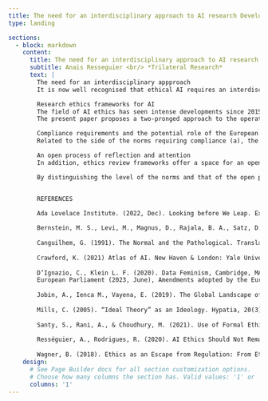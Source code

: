 ```yaml
---
title: The need for an interdisciplinary approach to AI research Developing a research ethics framework for AI
type: landing

sections:
  - block: markdown
    content:
      title: The need for an interdisciplinary approach to AI research Developing a research ethics framework for AI
      subtitle: Anais Resseguier <br/> *Trilateral Research*
      text: |
        The need for an interdisciplinary appproach
        It is now well recognised that ethical AI requires an interdisciplinary approach, i.e., bringing together experts from a wide range of disciplines and sectors, including, in addition to technical developers and researchers, lawyers, social scientists, policy-makers, legislators/regulators, etc. This paper discusses one way to promote such interdisciplinary approach to AI. As such, rather than trade-offs (which suggest the need for parties to give up on something important to them to come to an agreeemnt), it seeks to bring about a space for dialogue to ensure the necessary interediscilinary approach to bring about ethical AI. It stresses the key role of research ethics frameworks for research projects developing and/or using Artificial Intelligence (AI) to do so. The paper highlights that these frameworks need both (a) requirements for compliance with emerging norms and principles to govern this technology and (b) an open process of reflection and attention to research and innovation in this area. 

        Research ethics frameworks for AI
        The field of AI ethics has seen intense developments since 2015 with numerous governmental and international bodies, institutions and companies creating guidelines, frameworks, and sets of principles for AI governance (Jobin et al., 2019). However, these initiatives have also received sharp critiques from experts in the field, including that of being a form of “ethics washing” (Wagner, 2018; Resseguier and Rodrigues, 2020) or of reproducing existing power structures and inequalities (D’Ignazio and Klein, 2020). The proposal in this paper seeks to address these critiques by focusing on review processes as handled by research ethics committees (RECs). As the AI ethics field is currently working toward its operationalisation, research ethics constitute a powerful, but so far underdeveloped framework to make AI ethics more effective at the level of research (Santy et al. 2021). 
        The present paper proposes a two-pronged approach to the operationalisation of AI ethics in research ethics frameworks: (a) compliance with requirements imposed on researchers and (b) an open process of attention and reflection. In the words of the philosopher George Canguilhem, while the former aspect of ethics is about engaging with the norms, the second one attends to the capacity to determine the norms, i.e., the “normative capacity” (Canguilhem, 1991). 

        Compliance requirements and the potential role of the European AI Act
        Related to the side of the norms requiring compliance (a), the paper encourages the imposition of particular requirements within research ethics frameworks embedded in institutions. These norms, principles, or requirements should be accompanied by mechanisms to ensure compliance, such as through the possibility of withdrawing funding if these are not fulfilled (this is for instance the case with the ethics appraisal scheme for research projects funded under the Horizon Europe Funding Program of the European Commission). Requiring compliance with certain criteria allows to put red lines and better orient AI research in a way that avoids potential harms caused by this technology, such as mass surveillance or discrimination. Requirements from the European Union’s AI Act currently under development will assuredly constitute a key reference for research ethics norms. Although, in the current form of the draft (as of June 2023), the obligations of the AI Act do not apply to scientific research, it is most likely that these obligations will nonetheless have a strong impact on AI research considering the need to anticipate placement on the market or to test in real world conditions (European Parliament, 2023). This paper explores key implications of the AI Act for research ethics framework.  

        An open process of reflection and attention
        In addition, ethics review frameworks offer a space for an open process of reflection and attention (b). The focus here is on questioning established norms and ways of doing through an open reflection and a continuously renewed form of attention to both technical advances in the field and social developments and concerns. This corresponds to the level of the “normative capacity”, to use Canguilhem’s terms as defined in the first section, i.e., the capacity to pay attention to the new situation, reflect on it, and challenge existing norms if needed to best adapt to the novelty one faces. Considering the uncertainty AI brings to societies, this constantly renewed attention and reflection is essential. For instance, in-depth critical social science and humanity (SSH) studies are crucial to engage such open reflection and renewed attention (e.g., Crawford, 2021). The submission of a societal impacts statement as part of an ethics submission for AI research projects can serve to embed such reflection within the ethics review process (Bernstein et al., 2021; Ada Lovelace Institute, 2022). 

        By distinguishing the level of the norms and that of the open process of attention and reflection, highlighting their respective values, and the way they relate to each other, this paper contributes to advancing further AI ethics through its operationalisation in research ethics frameworks. By embedding legal requirements as well as insights from SSH, this proposal allows to bring in an interdisciplinary approach to the development of AI. The aim is eventually to make AI ethics more effective but also more thoughtful.


        REFERENCES

        Ada Lovelace Institute. (2022, Dec). Looking before We Leap. Expanding Ethical Review Processes for AI and Data Science Research. Retrieved from https://www.adalovelaceinstitute.org/report/looking-before-we-leap/ 
        
        Bernstein, M. S., Levi, M., Magnus, D., Rajala, B. A., Satz, D., Waeiss, Q. (2021 Dec). Ethics and Society Review: Ethics Reflection as a Precondition to Research Funding. Proceedings of the National Academy of Sciences 118(52).
        
        Canguilhem, G. (1991). The Normal and the Pathological. Translated by Carolyn R. Fawcett. Princeton: Princeton University Press.
        
        Crawford, K. (2021) Atlas of AI. New Haven & London: Yale University Press.
        
        D’Ignazio, C., Klein L. F. (2020). Data Feminism, Cambridge, MA; London, England: MIT Press.
        European Parliament (2023, June), Amendments adopted by the European Parliament on 14 June 2023 on the proposal for a regulation of the European Parliament and of the Council on laying down harmonised rules on artificial intelligence (Artificial Intelligence Act) and amending certain Union legislative acts (COM(2021)0206 – C9-0146/2021 – 2021/0106(COD)) https://www.europarl.europa.eu/doceo/document/TA-9-2023-0236_EN.html  
        
        Jobin, A., Ienca M., Vayena, E. (2019). The Global Landscape of AI Ethics Guidelines. Nature Machine Intelligence 1(9), 389–99.
        
        Mills, C. (2005). “Ideal Theory” as an Ideology. Hypatia, 20(3), 165–84.
        
        Santy, S., Rani, A., & Choudhury, M. (2021). Use of Formal Ethical Reviews in NLP Literature: Historical Trends and Current Practices. CoRR, abs/2106.01105.
        
        Rességuier, A., Rodrigues, R. (2020). AI Ethics Should Not Remain Toothless! A Call to Bring Back the Teeth of Ethics. Big Data & Society 7(2).
        
        Wagner, B. (2018). Ethics as an Escape from Regulation: From Ethics-Washing to Ethics-Shopping. In Being Profiled: Cogitas Ergo Sum: 10 Years of Profiling the European Citizen, ed. Emre Bayamlioglu et al., Amsterdam: Amsterdam University Press.
    design:
      # See Page Builder docs for all section customization options.
      # Choose how many columns the section has. Valid values: '1' or '2'.
      columns: '1'
---
```

